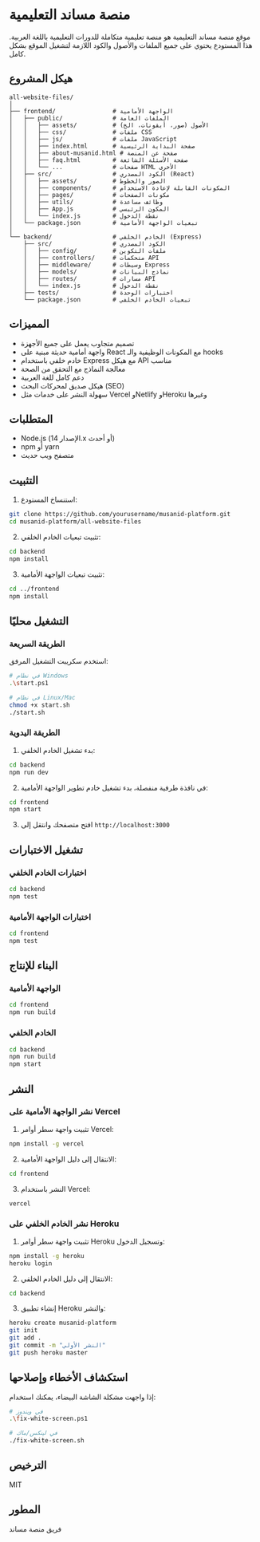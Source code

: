 # منصة مساند التعليمية

موقع منصة مساند التعليمية هو منصة تعليمية متكاملة للدورات التعليمية باللغة العربية. هذا المستودع يحتوي على جميع الملفات والأصول والكود اللازمة لتشغيل الموقع بشكل كامل.

## هيكل المشروع

```
all-website-files/
│
├── frontend/                # الواجهة الأمامية
│   ├── public/              # الملفات العامة
│   │   ├── assets/          # الأصول (صور، أيقونات، الخ)
│   │   ├── css/             # ملفات CSS
│   │   ├── js/              # ملفات JavaScript
│   │   ├── index.html       # صفحة البداية الرئيسية
│   │   ├── about-musanid.html # صفحة عن المنصة
│   │   ├── faq.html         # صفحة الأسئلة الشائعة
│   │   └── ...              # صفحات HTML الأخرى
│   ├── src/                 # الكود المصدري (React)
│   │   ├── assets/          # الصور والخطوط
│   │   ├── components/      # المكونات القابلة لإعادة الاستخدام
│   │   ├── pages/           # مكونات الصفحات
│   │   ├── utils/           # وظائف مساعدة
│   │   ├── App.js           # المكون الرئيسي
│   │   └── index.js         # نقطة الدخول
│   └── package.json         # تبعيات الواجهة الأمامية
│
└── backend/                 # الخادم الخلفي (Express)
    ├── src/                 # الكود المصدري
    │   ├── config/          # ملفات التكوين
    │   ├── controllers/     # متحكمات API
    │   ├── middleware/      # وسيطات Express
    │   ├── models/          # نماذج البيانات
    │   ├── routes/          # مسارات API
    │   └── index.js         # نقطة الدخول
    ├── tests/               # اختبارات الوحدة
    └── package.json         # تبعيات الخادم الخلفي
```

## المميزات

- تصميم متجاوب يعمل على جميع الأجهزة
- واجهة أمامية حديثة مبنية على React مع المكونات الوظيفية والـ hooks
- خادم خلفي باستخدام Express مع هيكل API مناسب
- معالجة النماذج مع التحقق من الصحة
- دعم كامل للغة العربية
- هيكل صديق لمحركات البحث (SEO)
- سهولة النشر على خدمات مثل Vercel وNetlify وHeroku وغيرها

## المتطلبات

- Node.js (الإصدار 14.x أو أحدث)
- npm أو yarn
- متصفح ويب حديث

## التثبيت

1. استنساخ المستودع:
```bash
git clone https://github.com/yourusername/musanid-platform.git
cd musanid-platform/all-website-files
```

2. تثبيت تبعيات الخادم الخلفي:
```bash
cd backend
npm install
```

3. تثبيت تبعيات الواجهة الأمامية:
```bash
cd ../frontend
npm install
```

## التشغيل محليًا

### الطريقة السريعة

استخدم سكريبت التشغيل المرفق:

```bash
# في نظام Windows
.\start.ps1

# في نظام Linux/Mac
chmod +x start.sh
./start.sh
```

### الطريقة اليدوية

1. بدء تشغيل الخادم الخلفي:
```bash
cd backend
npm run dev
```

2. في نافذة طرفية منفصلة، بدء تشغيل خادم تطوير الواجهة الأمامية:
```bash
cd frontend
npm start
```

3. افتح متصفحك وانتقل إلى `http://localhost:3000`

## تشغيل الاختبارات

### اختبارات الخادم الخلفي
```bash
cd backend
npm test
```

### اختبارات الواجهة الأمامية
```bash
cd frontend
npm test
```

## البناء للإنتاج

### الواجهة الأمامية
```bash
cd frontend
npm run build
```

### الخادم الخلفي
```bash
cd backend
npm run build
npm start
```

## النشر

### نشر الواجهة الأمامية على Vercel

1. تثبيت واجهة سطر أوامر Vercel:
```bash
npm install -g vercel
```

2. الانتقال إلى دليل الواجهة الأمامية:
```bash
cd frontend
```

3. النشر باستخدام Vercel:
```bash
vercel
```

### نشر الخادم الخلفي على Heroku

1. تثبيت واجهة سطر أوامر Heroku وتسجيل الدخول:
```bash
npm install -g heroku
heroku login
```

2. الانتقال إلى دليل الخادم الخلفي:
```bash
cd backend
```

3. إنشاء تطبيق Heroku والنشر:
```bash
heroku create musanid-platform
git init
git add .
git commit -m "النشر الأولي"
git push heroku master
```

## استكشاف الأخطاء وإصلاحها

إذا واجهت مشكلة الشاشة البيضاء، يمكنك استخدام:

```bash
# في ويندوز
.\fix-white-screen.ps1

# في لينكس/ماك
./fix-white-screen.sh
```

## الترخيص

MIT

## المطور

فريق منصة مساند